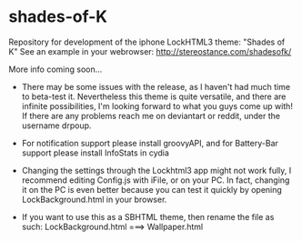 shades-of-K
===========

Repository for development of the iphone LockHTML3 theme: "Shades of K"
See an example in your webrowser: http://stereostance.com/shadesofk/

More info coming soon...

- There may be some issues with the release, as I haven't had much time to beta-test it. Nevertheless this theme is quite versatile, and there are infinite possibilities, I'm looking forward to what you guys come up with! If there are any problems reach me on deviantart or reddit, under the username drpoup. 

- For notification support please install groovyAPI, and for Battery-Bar support please install InfoStats in cydia

- Changing the settings through the Lockhtml3 app might not work fully, I recommend editing Config.js with iFile, or on your PC. In fact, changing it on the PC is even better because you can test it quickly by opening LockBackground.html in your browser.

- If you want to use this as a SBHTML theme, then rename the file as such:
LockBackground.html ===> Wallpaper.html
